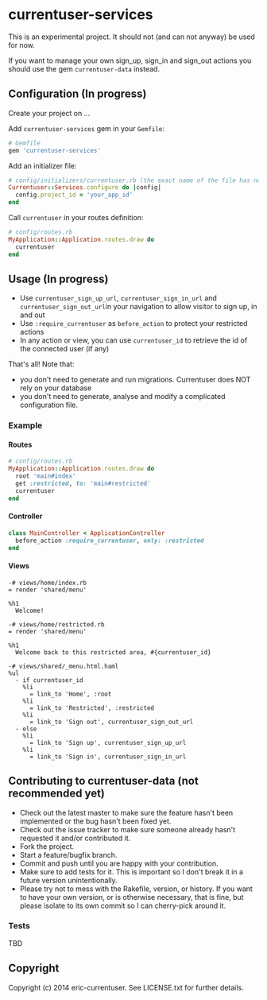 # currentuser-services

This is an experimental project. It should not (and can not anyway) be used for now.

If you want to manage your own sign_up, sign_in and sign_out actions you should use the gem `currentuser-data` instead.

## Configuration (In progress)

Create your project on ...

Add `currentuser-services` gem in your `Gemfile`:
```ruby
# Gemfile
gem 'currentuser-services'
```
Add an initializer file:
```ruby
# config/initializers/currentuser.rb (the exact name of the file has no impact)
Currentuser::Services.configure do |config|
  config.project_id = 'your_app_id'
end
```
Call `currentuser` in your routes definition:
```ruby
# config/routes.rb
MyApplication::Application.routes.draw do
  currentuser
end
```

## Usage  (In progress)

* Use `currentuser_sign_up_url`, `currentuser_sign_in_url` and `currentuser_sign_out_url`in your navigation to allow
 visitor to sign up, in and out
* Use `:require_currentuser` as `before_action` to protect your restricted actions
* In any action or view, you can use `currentuser_id` to retrieve the id of the connected user (if any)

That's all! Note that:

* you don't need to generate and run migrations. Currentuser does NOT rely on your database
* you don't need to generate, analyse and modify a complicated configuration file.

### Example

#### Routes

```ruby
# config/routes.rb
MyApplication::Application.routes.draw do
  root 'main#index'
  get :restricted, to: 'main#restricted'
  currentuser
end
```

#### Controller

```ruby
class MainController < ApplicationController
  before_action :require_currentuser, only: :restricted
end
```

#### Views

```haml
-# views/home/index.rb
= render 'shared/menu'

%h1
  Welcome!
```

```haml
-# views/home/restricted.rb
= render 'shared/menu'

%h1
  Welcome back to this restricted area, #{currentuser_id}
```

```haml
-# views/shared/_menu.html.haml
%ul
  - if currentuser_id
    %li
      = link_to 'Home', :root
    %li
      = link_to 'Restricted', :restricted
    %li
      = link_to 'Sign out', currentuser_sign_out_url
  - else
    %li
      = link_to 'Sign up', currentuser_sign_up_url
    %li
      = link_to 'Sign in', currentuser_sign_in_url
```

## Contributing to currentuser-data (not recommended yet)

* Check out the latest master to make sure the feature hasn't been implemented or the bug hasn't been fixed yet.
* Check out the issue tracker to make sure someone already hasn't requested it and/or contributed it.
* Fork the project.
* Start a feature/bugfix branch.
* Commit and push until you are happy with your contribution.
* Make sure to add tests for it. This is important so I don't break it in a future version unintentionally.
* Please try not to mess with the Rakefile, version, or history. If you want to have your own version, or is otherwise necessary, that is fine, but please isolate to its own commit so I can cherry-pick around it.

### Tests

TBD

## Copyright

Copyright (c) 2014 eric-currentuser. See LICENSE.txt for further details.
